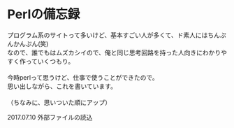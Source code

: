<h1>Perlの備忘録</h1>

プログラム系のサイトって多いけど、基本すごい人が多くて、ド素人にはちんぷんかんぷん(笑)<br>
なので、誰でもはムズカシイので、俺と同じ思考回路を持った人向きにわかりやすく作っていくつもり。<br>
<br>
今時perlって思うけど、仕事で使うことができたので。<br>
思い出しながら、これを書いています。<br>
<br>
（ちなみに、思いついた順にアップ）

2017.07.10 外部ファイルの読込

